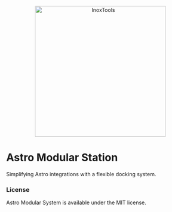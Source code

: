 <p align="center">
    <img alt="InoxTools" width="350px" src="https://github.com/Fryuni/inox-tools/blob/main/assets/shield.png?raw=true"/>
</p>

# Astro Modular Station

Simplifying Astro integrations with a flexible docking system.

### License

Astro Modular System is available under the MIT license.
